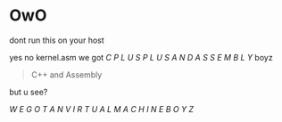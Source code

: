 # OwO
dont run this on your host

yes no kernel.asm we got *C P L U S P L U S  A N D  A S S E M B L Y* boyz 

> C\++ and Assembly

but u see?

*W E G O T A N V I R T U A L M A C H I N E B O Y Z*
